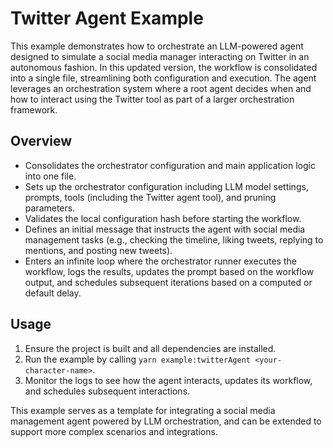 # Twitter Agent Example

This example demonstrates how to orchestrate an LLM-powered agent designed to simulate a social media manager interacting on Twitter in an autonomous fashion. In this updated version, the workflow is consolidated into a single file, streamlining both configuration and execution. The agent leverages an orchestration system where a root agent decides when and how to interact using the Twitter tool as part of a larger orchestration framework.

## Overview

- Consolidates the orchestrator configuration and main application logic into one file.
- Sets up the orchestrator configuration including LLM model settings, prompts, tools (including the Twitter agent tool), and pruning parameters.
- Validates the local configuration hash before starting the workflow.
- Defines an initial message that instructs the agent with social media management tasks (e.g., checking the timeline, liking tweets, replying to mentions, and posting new tweets).
- Enters an infinite loop where the orchestrator runner executes the workflow, logs the results, updates the prompt based on the workflow output, and schedules subsequent iterations based on a computed or default delay.

## Usage

1. Ensure the project is built and all dependencies are installed.
2. Run the example by calling `yarn example:twitterAgent <your-character-name>`.
3. Monitor the logs to see how the agent interacts, updates its workflow, and schedules subsequent interactions.

This example serves as a template for integrating a social media management agent powered by LLM orchestration, and can be extended to support more complex scenarios and integrations.
